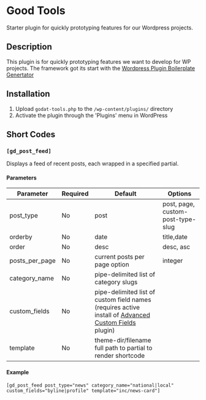 # Good Tools 

Starter plugin for quickly prototyping features for our Wordpress projects.

## Description 

This plugin is for quickly prototyping features we want to develop for WP projects. 
The framework got its start with the  [Wordpress Plugin Boilerplate Genertator](https://wppb.me/)


## Installation 

1. Upload `godat-tools.php` to the `/wp-content/plugins/` directory
2. Activate the plugin through the 'Plugins' menu in WordPress

## Short Codes

### ```[gd_post_feed]``` 

Displays a feed of recent posts, each wrapped in a specified partial.

#### Parameters

| Parameter | Required | Default | Options |
| --- | --- | --- | --- |
| post_type | No | post | post, page, custom-post-type-slug |
| orderby | No | date | title,date |
| order | No | desc | desc, asc |
| posts_per_page | No | current posts per page option | integer |
| category_name | No | pipe-delimited list of category slugs |
| custom_fields | No | pipe-delimited list of custom field names (requires active install of [Advanced Custom Fields](https://www.advancedcustomfields.com) plugin) |
| template | No | theme-dir/filename full path to partial to render shortcode |

#### Example 

```
[gd_post_feed post_type="news" category_name="national|local" custom_fields="byline|profile" template="inc/news-card"]

```
